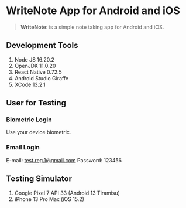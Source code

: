 # WriteNote App for Android and iOS

>**WriteNote**: is a simple note taking app for Android and iOS.

## Development Tools
1. Node JS 16.20.2
2. OpenJDK 11.0.20
3. React Native 0.72.5
4. Android Studio Giraffe
5. XCode 13.2.1

## User for Testing
### Biometric Login
Use your device biometric.

### Email Login
E-mail: test.reg.1@gmail.com
Password: 123456

## Testing Simulator
1. Google Pixel 7 API 33 (Android 13 Tiramisu)
2. iPhone 13 Pro Max (iOS 15.2)
